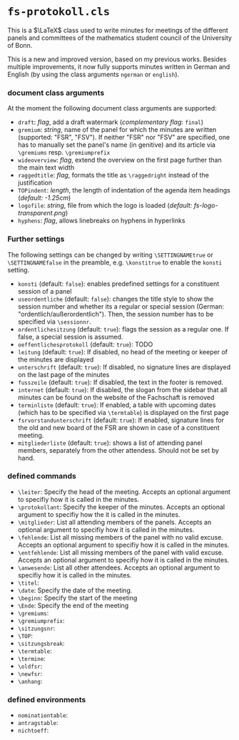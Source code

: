 # `fs-protokoll.cls`
This is a $\LaTeX$ class used to write minutes for meetings of the different panels and committees of the mathematics student council of the University of Bonn.

This is a new and improved version, based on my previous works. Besides multiple improvements, it now fully supports minutes written in German and English (by using the class arguments `ngerman` or `english`).

### document class arguments
At the moment the following document class arguments are supported:

* `draft`: *flag*, add a draft watermark (*complementary flag*: `final`)
* `gremium`: *string*, name of the panel for which the minutes are written (supported: "FSR", "FSV"). If neither "FSR" nor "FSV" are specified, one has to manually set the panel's name (in genitive) and its article via `\gremiums` resp. `\gremiumprefix`
* `wideoverview`: *flag*, extend the overview on the first page further than the main text width
* `raggedtitle`: *flag*, formats the title as `\raggedright` instead of the justification
* `TOPindent`: *length*, the length of indentation of the agenda item headings (*default: -1.25cm*)
* `logofile`: *string*, file from which the logo is loaded (*default: fs-logo-transparent.png*)
* `hyphens`: *flag*, allows linebreaks on hyphens in hyperlinks

### Further settings
The following settings can be changed by writing `\SETTINGNAMEtrue` or `\SETTINGNAMEfalse` in the preamble, e.g. `\konstitrue` to enable the `konsti` setting.

* `konsti` (default: `false`): enables predefined settings for a constituent session of a panel
* `useordentliche` (default: `false`): changes the title style to show the session number and whether its a regular or special session (German: "ordentlich/außerordentlich"). Then, the session number has to be specified via `\sessionnr`.
* `ordentlichesitzung` (default: `true`): flags the session as a regular one. If false, a special session is assumed.
* `oeffentlichesprotokoll` (default: `true`): TODO
* `leitung` (default: `true`): If disabled, no head of the meeting or keeper of the minutes are displayed
* `unterschrift` (default: `true`): If disabled, no signature lines are displayed on the last page of the minutes
* `fusszeile` (default: `true`): If disabled, the text in the footer is removed.
* `internet` (default: `true`): If disabled, the slogan from the sidebar that all minutes can be found on the website of the Fachschaft is removed
* `terminliste` (default: `true`): If enabled, a table with upcoming dates (which has to be specified via `\termtable`) is displayed on the first page
* `fsrvorstandunterschrift` (default: `true`): If enabled, signature lines for the old and new board of the FSR are shown in case of a constituent meeting.
* `mitgliederliste` (default: `true`): shows a list of attending panel members, separately from the other attendess. Should not be set by hand.

### defined commands
* `\leiter`: Specify the head of the meeting. Accepts an optional argument to specifiy how it is called in the minutes.
* `\protokollant`: Specify the keeper of the minutes. Accepts an optional argument to specifiy how the it is called in the minutes.
* `\mitglieder`: List all attending members of the panels.  Accepts an optional argument to specifiy how it is called in the minutes.
* `\fehlende`: List all missing members of the panel with no valid excuse. Accepts an optional argument to specifiy how it is called in the minutes.
* `\entfehlende`: List all missing members of the panel with valid excuse. Accepts an optional argument to specifiy how it is called in the minutes.
* `\anwesende`: List all other attendees. Accepts an optional argument to specifiy how it is called in the minutes.
* `\titel`: 
* `\date`: Specify the date of the meeting.
* `\beginn`: Specify the start of the meeting
* `\Ende`: Specify the end of the meeting
* `\gremiums`: 
* `\gremiumprefix`: 
* `\sitzungsnr`: 
* `\TOP`: 
* `\sitzungsbreak`:
* `\termtable`:
* `\termine`:
* `\oldfsr`:
* `\newfsr`:
* `\anhang`:

### defined environments
* `nominationtable`: 
* `antragstable`: 
* `nichtoeff`:
